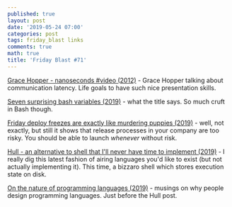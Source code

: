 ```yaml
---
published: true
layout: post
date: '2019-05-24 07:00'
categories: post
tags: friday_blast links
comments: true
math: true
title: 'Friday Blast #71'
---
```

[Grace Hopper - nanoseconds #video (2012)](https://www.youtube.com/watch?v=JEpsKnWZrJ8) - Grace Hopper talking about communication latency. Life goals to have such nice presentation skills.

[Seven surprising bash variables (2019)](https://zwischenzugs.com/2019/05/11/seven-surprising-bash-variables/) - what the title says. So much cruft in Bash though.

[Friday deploy freezes are exactly like murdering puppies (2019)](https://charity.wtf/2019/05/01/friday-deploy-freezes-are-exactly-like-murdering-puppies/) - well, not exactly, but still it shows that release processes in your company are too risky. You should be able to launch _whenever_ without risk.

[Hull - an alternative to shell that I'll never have time to implement (2019)](http://250bpm.com/blog:153) - I really dig this latest fashion of airing languages you'd like to exist (but not actually implementing it). This time, a bizzaro shell which stores execution state on disk.

[On the nature of programming languages (2019)](http://250bpm.com/blog:152) - musings on why people design programming languages. Just before the Hull post.
